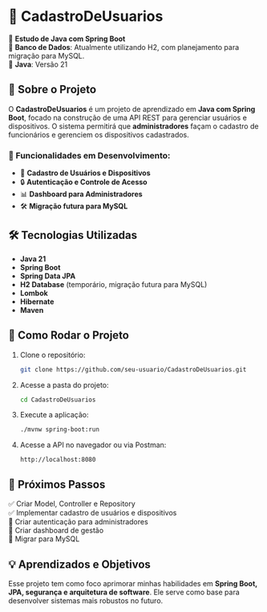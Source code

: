 # 📌 CadastroDeUsuarios

🚀 **Estudo de Java com Spring Boot**  
📌 **Banco de Dados**: Atualmente utilizando H2, com planejamento para migração para MySQL.  
📌 **Java**: Versão 21  

## 📖 Sobre o Projeto

O **CadastroDeUsuarios** é um projeto de aprendizado em **Java com Spring Boot**, focado na construção de uma API REST para gerenciar usuários e dispositivos. O sistema permitirá que **administradores** façam o cadastro de funcionários e gerenciem os dispositivos cadastrados.

### 📌 Funcionalidades em Desenvolvimento:
- 📌 **Cadastro de Usuários e Dispositivos**
- 🔒 **Autenticação e Controle de Acesso**
- 📊 **Dashboard para Administradores**
- 🛠 **Migração futura para MySQL**

## 🛠️ Tecnologias Utilizadas

- **Java 21**
- **Spring Boot**
- **Spring Data JPA**
- **H2 Database** (temporário, migração futura para MySQL)
- **Lombok**
- **Hibernate**
- **Maven**

## 🚀 Como Rodar o Projeto

1. Clone o repositório:
   ```sh
   git clone https://github.com/seu-usuario/CadastroDeUsuarios.git
   ```
2. Acesse a pasta do projeto:
   ```sh
   cd CadastroDeUsuarios
   ```
3. Execute a aplicação:
   ```sh
   ./mvnw spring-boot:run
   ```
4. Acesse a API no navegador ou via Postman:  
   ```
   http://localhost:8080
   ```

## 📌 Próximos Passos

✅ Criar Model, Controller e Repository  
✅ Implementar cadastro de usuários e dispositivos  
🔲 Criar autenticação para administradores  
🔲 Criar dashboard de gestão  
🔲 Migrar para MySQL  

## 💡 Aprendizados e Objetivos

Esse projeto tem como foco aprimorar minhas habilidades em **Spring Boot, JPA, segurança e arquitetura de software**. Ele serve como base para desenvolver sistemas mais robustos no futuro.
